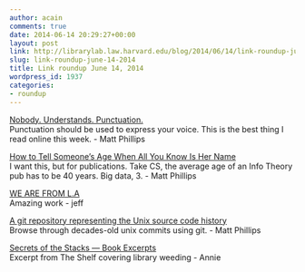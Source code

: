 ```yaml
---
author: acain
comments: true
date: 2014-06-14 20:29:27+00:00
layout: post
link: http://librarylab.law.harvard.edu/blog/2014/06/14/link-roundup-june-14-2014/
slug: link-roundup-june-14-2014
title: Link roundup June 14, 2014
wordpress_id: 1937
categories:
- roundup
---
```


[Nobody. Understands. Punctuation.](http://stilldrinking.org/nobody-understands-punctuation)  
Punctuation should be used to express your voice. This is the best thing I read online this week. - Matt Phillips

[How to Tell Someone’s Age When All You Know Is Her Name](http://fivethirtyeight.com/features/how-to-tell-someones-age-when-all-you-know-is-her-name/)  
I want this, but for publications. Take CS, the average age of an Info Theory pub has to be 40 years. Big data, 3. - Matt Phillips

[WE ARE FROM L.A](http://www.wearefromla.com/)  
Amazing work - jeff

[A git repository representing the Unix source code history](https://github.com/dspinellis/unix-history-repo)  
Browse through decades-old unix commits using git. - Matt Phillips

[Secrets of the Stacks — Book Excerpts](https://medium.com/book-excerpts/4ca8405f1e11)  
Excerpt from The Shelf covering library weeding - Annie
